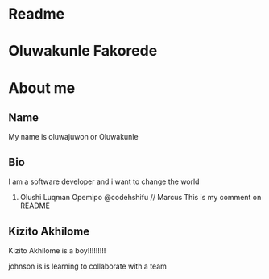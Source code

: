 # Readme


# Oluwakunle Fakorede

# About me

## Name

My name is oluwajuwon or Oluwakunle

## Bio

I am a software developer and i want to change the world

1. Olushi Luqman Opemipo @codehshifu
// Marcus
This is my comment on README

## Kizito Akhilome

Kizito Akhilome is a boy!!!!!!!!!

johnson is is learning to collaborate with a team
